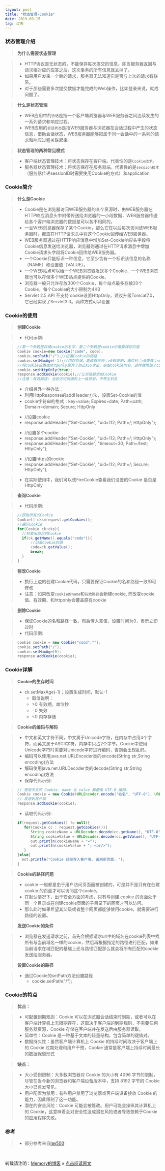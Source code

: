 ```yaml
---
layout: post
title: "状态管理-Cookie"
date: 2019-09-15
tag: 过去
---
```

### 状态管理介绍

> **为什么需要状态管理**

> * HTTP协议是无状态的，不能保存每次提交的信息，即当服务器返回与请求相对应的应答之后，这次事务的所有信息就丢掉了。 
> * 如果用户发来一个新的请求，服务器无法知道它是否与上次的请求有联系。 
> * 对于那些需要多次提交数据才能完成的Web操作，比如登录来说，就成问题了。

> **什么是状态管理**

> * WEB应用中的`会话`是指一个客户端浏览器与WEB服务器之间连续发生的一系列请求和响应过程。
> * WEB应用的`会话状态`是指WEB服务器与浏览器在会话过程中产生的状态信息，借助会话状态，WEB服务器能够把属于同一会话中的一系列的请求和响应过程关联起来。

> **状态管理的两种常见模式**

> * 客户端状态管理技术：将状态保存在客户端。代表性的是`Cookie技术`。
> * 服务器状态管理技术：将状态保存在服务器端。代表性的是`session技术`（服务器传递sessionID时需要使用Cookie的方式）和application

### Cookie简介

> **什么是Cookie**

> * Cookie是在浏览器访问WEB服务器的某个资源时，由WEB服务器在HTTP响应消息头中附带传送给浏览器的一小段数据，WEB服务器传送给各个客户端浏览器的数据是可以各不相同的。
> * 一旦WEB浏览器保存了某个Cookie，那么它在以后每次访问该WEB服务器时，都应在HTTP请求头中将这个Cookie回传给WEB服务器。
> * WEB服务器通过在HTTP响应消息中增加Set-Cookie响应头字段将Cookie信息发送给浏览器，浏览器则通过在HTTP请求消息中增加Cookie请求头字段将Cookie回传给WEB服务器。
> * 一个Cookie只能标识一种信息，它至少含有一个标识该信息的名称（NAME）和设置值（VALUE）。
> * 一个WEB站点可以给一个WEB浏览器发送多个Cookie，一个WEB浏览器也可以存储多个WEB站点提供的Cookie。
> * 浏览器一般只允许存放300个Cookie，每个站点最多存放20个Cookie，每个Cookie的大小限制为4KB
> * Servlet 2.5 API 不支持 cookie设置HttpOnly，建议升级Tomcat7.0，它已经实现了Servlet3.0。两种方式可以设置

### Cookie的使用

> **创建Cookie**

> * 代码示例:

>```java
>//第一个参数是存储cookie的名字，第二个参数是cookie中需要保存的值
>Cookie cookie=new Cookie("code", code);
>cookie.setPath("/");//设置Cookie的路径
>cookie.setMaxAge(-1);//内存存储，取值有三种：>0有效期，单位秒；=0失效；<0内存存储,默认-1
>//将cookie设置成HttpOnly是为了防止XSS攻击，窃取cookie内容，这样就增加了cookie的安全性，即便是这样，也不要将重要信息存入cookie。
>cookie.setHttpOnly(true);
>response.addCookie(cookie);//让浏览器添加Cookie
>//注意：有效路径: 当前访问资源的上一级目录，不带主机名
>```

> * 介绍另外一种办法：
> * 利用HttpResponse的addHeader方法，设置Set-Cookie的值
> * cookie字符串的格式：key=value; Expires=date; Path=path; Domain=domain; Secure; HttpOnly

> * //设置cookie
> * response.addHeader("Set-Cookie", "uid=112; Path=/; HttpOnly");

> * //设置多个cookie
> * response.addHeader("Set-Cookie", "uid=112; Path=/; HttpOnly");
> * response.addHeader("Set-Cookie", "timeout=30; Path=/test; HttpOnly");

> * //设置https的cookie
> * response.addHeader("Set-Cookie", "uid=112; Path=/; Secure; HttpOnly");

> * 在实际使用中，我们可以使FireCookie查看我们设置的Cookie 是否是HttpOnly

> **查询Cookie**

> * 代码示例:

>```java
>//获取所有的Cookie
>Cookie[] cks=request.getCookies();
>//遍历Cookie
>for(Cookie ck:cks){
>   //检索出自己的Cookie
>	if(ck.getName().equals("code")){
>       //记录Cookie的值
>	    code=ck.getValue();
>	    break;
>	}
>}
>```

> **修改Cookie**

> * 执行上边的创建Cookie代码，只需要保证Cookie的名和路径一致即可修改
> * 注意：如果改变`cookie的name`和`有效路径`会新建cookie, 而改变cookie值、有效期、和httponly会覆盖原有cookie

> **删除Cookie**

> * 保证Cookie的名和路径一致，然后传入空值，设置时间为0，表示立即过时
> * 代码示例:

>```java
>Cookie cookie = new Cookie("cood","");
>cookie.setPath("/");
>cookie.setMaxAge(0);
>response.addCookie(cookie);
>```

### Cookie详解

> **Cookie的生存时间**

> * ck.setMaxAge(-1)；设置生成时间，默认-1
>   - 取值说明：
>   - \>0 有效期，单位秒
>   - =0 失效
>   - <0 内存存储

> **Cookie的编码与解码**

> * 中文和英文字符不同，中文属于Unicode字符，在内存中占用4个字符，而英文属于ASCII字符，内存中只占2个字节。Cookie中使用Unicode字符时需要对Unicode字符进行编码，否则会出现乱码。
> * 编码可以使用java.net.URLEncoder类的encode(String str,String encoding)方法
> * 解码使用java.net.URLDecoder类的decode(String str,String encoding)方法
> * 保存代码示例:

>```java
>// 使用中文的 Cookie. name 与 value 都使用 UTF-8 编码. 
>Cookie cookie = new Cookie(URLEncoder.encode("姓名", "UTF-8"), URLEncoder.encode("老邢", "UTF-8"));
>// 发送到客户端   
>response.addCookie(cookie);
>```

> * 读取代码示例:

>```java
>if(request.getCookies() != null){
>    for(Cookie cc : request.getCookies()){
>       String cookieName = URLDecoder.decode(cc.getName(), "UTF-8");
>       String cookieValue = URLDecoder.decode(cc.getValue(), "UTF-8");
>       out.println(cookieName + "=");
>       out.println(cookieValue + "; <br/>");
>    }
>}else{
>   out.println("Cookie 已经写入客户端. 请刷新页面. ");
>}
>```

> **Cookie的路径问题**

> * cookie 一般都是由于用户访问页面而被创建的，可是并不是只有在创建 cookie 的页面才可以访问这个cookie。
> * 在默认情况下，出于安全方面的考虑，只有与创建 cookie 的页面处于同一个目录或在创建cookie页面的子目录下的网页才可以访问。
> * 那么此时如果希望其父级或者整个网页都能够使用cookie，就需要进行路径的设置。

> **发送Cookie的条件**

> * 浏览器在发送请求之前，首先会根据请求url中的域名在cookie列表中找所有与当前域名一样的cookie，然后再根据指定的路径进行匹配，如果当前请求在域匹配的基础上还与路径匹配那么就会将所有匹配的cookie发送给服务器。

> **设置Cookie的路径**

> * 通过Cookie的setPath方法设置路径
>   - cookie.setPath("/");

### Cookie的特点

> **优点：**

> * 可配置到期规则：Cookie 可以在浏览器会话结束时到期，或者可以在客户端计算机上无限期存在，这取决于客户端的到期规则，不需要任何服务器资源，Cookie 存储在客户端并在发送后由服务器读取。
> * 简单性：Cookie 是一种基于文本的轻量结构，包含简单的键值对。
> * 数据持久性：虽然客户端计算机上 Cookie 的持续时间取决于客户端上的 Cookie 过期处理和用户干预，Cookie 通常是客户端上持续时间最长的数据保留形式

> **缺点：**

> * 大小受到限制：大多数浏览器对 Cookie 的大小有 4096 字节的限制，尽管在当今新的浏览器和客户端设备版本中，支持 8192 字节的 Cookie 大小已愈发常见。
> * 用户配置为禁用：有些用户禁用了浏览器或客户端设备接收 Cookie 的能力，因此限制了这一功能。
> * 潜在的安全风险：Cookie 可能会被篡改。用户可能会操纵其计算机上的 Cookie，这意味着会对安全性造成潜在风险或者导致依赖于Cookie 的应用程序失败。

### 参考

> * 部分参考来自[lay500](https://blog.csdn.net/czh500/article/details/80220578)

<br>
    
转载请注明：[Memory的博客](https://www.shendonghai.com) » [点击阅读原文](https://www.shendonghai.com/2019/09/Cookie/) 